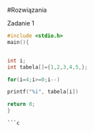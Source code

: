 #Rozwiązania

Zadanie 1

```c
#include <stdio.h>
main(){


int i;
int tabela[]={1,2,3,4,5,};

for(i=4;i>=0;i--)

printf("%i", tabela[i])

return 0;
}

```c
